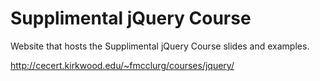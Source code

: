 # Supplimental jQuery Course

Website that hosts the Supplimental jQuery Course slides and examples.

http://cecert.kirkwood.edu/~fmcclurg/courses/jquery/
